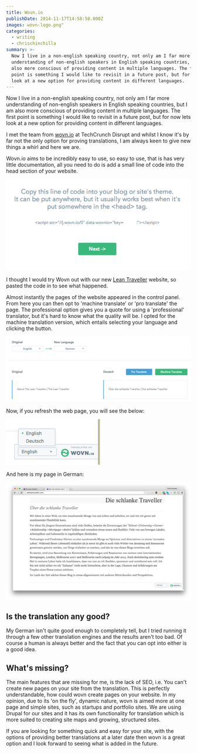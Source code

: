 ```yaml
---
title: Wovn.io
publishDate: 2014-11-17T14:58:50.000Z
images: wovn-logo.png"
categories:
  - writing
  - chrischinchilla
summary: >-
  Now I live in a non-english speaking country, not only am I far more
  understanding of non-english speakers in English speaking countries, but I am
  also more conscious of providing content in multiple languages. The first
  point is something I would like to revisit in a future post, but for now lets
  look at a new option for providing content in different languages.
---
```


Now I live in a non-english speaking country, not only am I far more understanding of non-english speakers in English speaking countries, but I am also more conscious of providing content in multiple languages. The first point is something I would like to revisit in a future post, but for now lets look at a new option for providing content in different languages.

I met the team from [wovn.io](https://wovn.io) at TechCrunch Disrupt and whilst I know it's by far not the only option for proving translations, I am always keen to give new things a whirl and here we are.

Wovn.io aims to be incredibly easy to use, so easy to use, that is has very little documentation, all you need to do is add a small line of code into the head section of your website.

![wovn.io javascript](../../../assets/images/articles/wovn_1.png)

I thought I would try Wovn out with our new [Lean Traveller](https://theleantraveller.com) website, so pasted the code in to see what happened.

Almost instantly the pages of the website appeared in the control panel. From here you can then opt to 'machine translate' or 'pro translate' the page. The professional option gives you a quote for using a 'professional' translator, but it's hard to know what the quality will be. I opted for the machine translation version, which entails selecting your language and clicking the button.

![Translation Options](../../../assets/images/articles/wovn_2.png)

Now, if you refresh the web page, you will see the below:

![Translation toggle](../../../assets/images/articles/wovn_3.png)

And here is my page in German:

![Page in German](../../../assets/images/articles/wovn_4.png)

## Is the translation any good?
My German isn't quite good enough to completely tell, but I tried running it through a few other translation engines and the results aren't too bad. Of course a human is always better and the fact that you can opt into either is a good idea.

## What's missing?
The main features that are missing for me, is the lack of SEO, i.e. You can't create new pages on your site from the translation. This is perfectly understandable, how could wovn create pages on your website. In my opinion, due to its 'on the fly', dynamic nature, wovn is aimed more at one page and simple sites, such as startups and portfolio sites. We are using Drupal for our sites and it has its own functionality for translation which is more suited to creating site maps and growing, structured sites.

If you are looking for something quick and easy for your site, with the options of providing better translations at a later date then wovn is a great option and I look forward to seeing what is added in the future.
